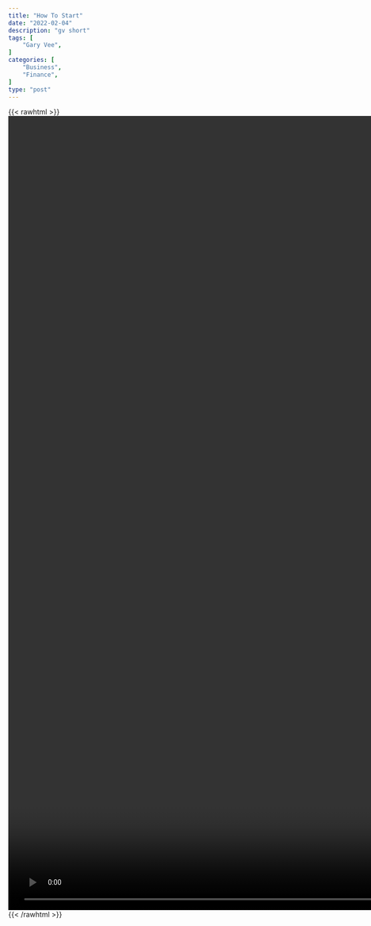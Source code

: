```yaml
---
title: "How To Start"
date: "2022-02-04"
description: "gv short"
tags: [
    "Gary Vee",
]
categories: [
    "Business",
    "Finance",
]
type: "post"
---
```

{{< rawhtml >}}
    <video style="height:40vh;width:auto" overflow="hidden" controls>
        <source src="https://clips.dev00ps.com/Gary_Vee/How_To_Get_Into_The_Social_Media_Game_Shorts.mp4" type="video/mp4"> 
    </video>
{{< /rawhtml >}}